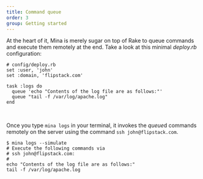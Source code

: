 ```yaml
---
title: Command queue
order: 3
group: Getting started
---
```


At the heart of it, Mina is merely sugar on top of Rake to queue commands
and execute them remotely at the end. Take a look at this minimal *deploy.rb*
configuration:

    # config/deploy.rb
    set :user, 'john'
    set :domain, 'flipstack.com'

    task :logs do
      queue 'echo "Contents of the log file are as follows:"'
      queue "tail -f /var/log/apache.log"
    end

<br clear='both' />

Once you type `mina logs` in your terminal, it invokes the *queue*d commands
remotely on the server using the command `ssh john@flipstack.com`.

    $ mina logs --simulate
    # Execute the following commands via
    # ssh john@flipstack.com:
    #
    echo "Contents of the log file are as follows:"
    tail -f /var/log/apache.log
